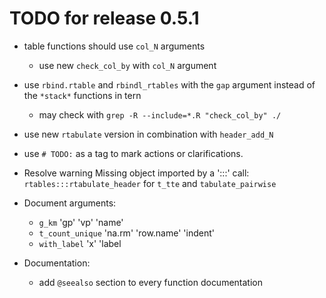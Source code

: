 

# TODO for release 0.5.1

- table functions should use `col_N` arguments
    - use new `check_col_by` with `col_N` argument

- use `rbind.rtable` and `rbindl_rtables` with the `gap` argument instead of the
`*stack*` functions in tern

    - may check with `grep -R --include=*.R "check_col_by" ./`

- use new `rtabulate` version in combination with `header_add_N`

- use `# TODO:` as a tag to mark actions or clarifications.

- Resolve warning Missing object imported by a ':::' call: `rtables:::rtabulate_header`
for `t_tte` and `tabulate_pairwise`
    
- Document arguments:

  - `g_km` 'gp' 'vp' 'name'
  - `t_count_unique` 'na.rm' 'row.name' 'indent'
  - `with_label` 'x' 'label

- Documentation:
  - add `@seealso` section to every function documentation
  
